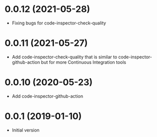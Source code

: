 # 0.0.12 (2021-05-28)

 * Fixing bugs for code-inspector-check-quality

# 0.0.11 (2021-05-27)

 * Add code-inspector-check-quality that is similar
   to code-inspector-github-action but for more Continuous Integration tools

# 0.0.10 (2020-05-23)

 * Add code-inspector-github-action

# 0.0.1 (2019-01-10)

 * Initial version